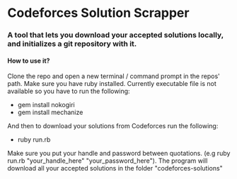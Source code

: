 # Codeforces Solution Scrapper

### A tool that lets you download your accepted solutions locally, and initializes a git repository with it.

#### How to use it?
Clone the repo and open a new terminal / command prompt in the repos' path. Make sure you have ruby installed.
Currently executable file is not available so you have to run the following:

* gem install nokogiri
* gem install mechanize

And then to download your solutions from Codeforces run the following:

* ruby run.rb <handle> <password>

Make sure you put your handle and password between quotations. (e.g ruby run.rb "your_handle_here" "your_password_here"). The program will download all your accepted solutions in the folder "codeforces-solutions"
